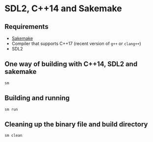 SDL2, C++14 and Sakemake
========================

Requirements
------------

* [Sakemake](https://github.com/xyproto/sakemake)
* Compiler that supports C++17 (recent version of `g++` or `clang++`)
* SDL2

One way of building with C++14, SDL2 and sakemake
-------------------------------------------------

    sm

Building and running
--------------------

    sm run

Cleaning up the binary file and build directory
-----------------------------------------------

    sm clean

